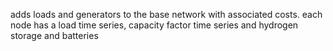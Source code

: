 adds loads and generators to the base network with associated costs. each node has a load time series, capacity factor time series and hydrogen storage and batteries 